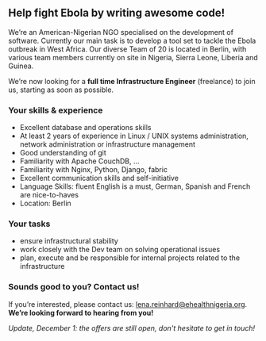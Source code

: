 ## Help fight Ebola by writing awesome code!

We’re an American-Nigerian NGO specialised on the development of software. Currently our main task is to develop a tool set to tackle the Ebola outbreak in West Africa. Our diverse Team of 20 is located in Berlin, with various team members currently on site in Nigeria, Sierra Leone, Liberia and Guinea. 

We’re now looking for a __full time Infrastructure Engineer__ (freelance) to join us, starting as soon as possible.

### Your skills & experience

- Excellent database and operations skills
- At least 2 years of experience in Linux / UNIX systems administration, network administration or infrastructure management
- Good understanding of git
- Familiarity with Apache CouchDB, …
- Familiarity with Nginx, Python, Django, fabric 
- Excellent communication skills and self-initiative
- Language Skills: fluent English is a must, German, Spanish and French are nice-to-haves
- Location: Berlin

### Your tasks

- ensure infrastructural stability
- work closely with the Dev team on solving operational issues
- plan, execute and be responsible for internal projects related to the infrastructure

### Sounds good to you? Contact us!

If you’re interested, please contact us: lena.reinhard@ehealthnigeria.org. __We’re looking forward to hearing from you!__

_Update, December 1: the offers are still open, don't hesitate to get in touch!_

